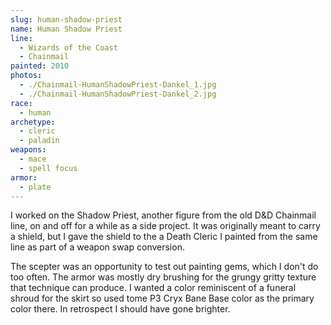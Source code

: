 ```yaml
---
slug: human-shadow-priest
name: Human Shadow Priest
line:
  - Wizards of the Coast
  - Chainmail
painted: 2010
photos:
  - ./Chainmail-HumanShadowPriest-Dankel_1.jpg
  - ./Chainmail-HumanShadowPriest-Dankel_2.jpg
race:
  - human
archetype:
  - cleric
  - paladin
weapons:
  - mace
  - spell focus
armor:
  - plate
---
```


I worked on the Shadow Priest, another figure from the old D&D Chainmail line, on and off for a while as a side project. It was originally meant to carry a shield, but I gave the shield to the a Death Cleric I painted from the same line as part of a weapon swap conversion.

The scepter was an opportunity to test out painting gems, which I don't do too often. The armor was mostly dry brushing for the grungy gritty texture that technique can produce. I wanted a color reminiscent of a funeral shroud for the skirt so used tome P3 Cryx Bane Base color as the primary color there. In retrospect I should have gone brighter.
